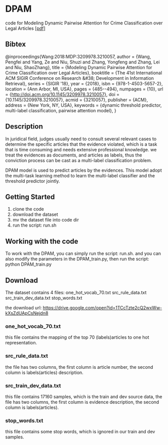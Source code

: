 # DPAM
code for Modeling Dynamic Pairwise Attention for Crime Classification over Legal Articles [[pdf]](https://dl.acm.org/citation.cfm?doid=3209978.3210057)

## Bibtex
@inproceedings{Wang:2018:MDP:3209978.3210057,
 author = {Wang, Pengfei and Yang, Ze and Niu, Shuzi and Zhang, Yongfeng and Zhang, Lei and Niu, ShaoZhang},
 title = {Modeling Dynamic Pairwise Attention for Crime Classification over Legal Articles},
 booktitle = {The 41st International ACM SIGIR Conference on Research \&\#38; Development in Information Retrieval},
 series = {SIGIR '18},
 year = {2018},
 isbn = {978-1-4503-5657-2},
 location = {Ann Arbor, MI, USA},
 pages = {485--494},
 numpages = {10},
 url = {http://doi.acm.org/10.1145/3209978.3210057},
 doi = {10.1145/3209978.3210057},
 acmid = {3210057},
 publisher = {ACM},
 address = {New York, NY, USA},
 keywords = {dynamic threshold predictor, multi-label classification, pairwise attention model},
} 

## Description
In juridical field, judges usually need to consult several relevant cases to determine the specific articles that the evidence violated, which is a task that is time consuming and needs
extensive professional knowledge. we treat the evidences as documents, and articles as labels, thus
the conviction process can be cast as a multi-label classification problem.

DPAM model is used to predict articles by the evidences. This model adopt the multi-task learning method to learn the multi-label classifier and the threshold predictor jointly.

## Getting Started
1. clone the code
2. download the dataset
3. mv the dataset file into code dir
4. run the script: run.sh

## Working with the code
To work with the DPAM, you can simply run the script: run.sh. and you can also modify the parameters in the DPAM_train.py, then run the script: python DPAM_train.py

## Download
The dataset contains 4 files: one_hot_vocab_70.txt  src_rule_data.txt  src_train_dev_data.txt  stop_words.txt

the download url: https://drive.google.com/open?id=1TCcTzte2cQ2wxWw-kXsZdUApCsNejdn8
### one_hot_vocab_70.txt
this file contains the mapping of the top 70 (labels)articles to one hot representation.
### src_rule_data.txt
the file has two columns, the first column is article number, the second column is labels(articles) description.
### src_train_dev_data.txt
this file contains 17160 samples, which is the train and dev source data, the file has two columns, the first column is evidence description, the second column is labels(articles).
### stop_words.txt
this file contains some stop words, which is ignored in our train and dev samples.
